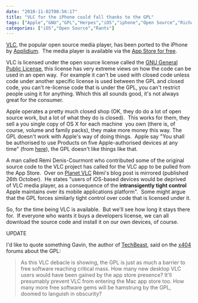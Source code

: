 ```yaml
---
date: "2010-11-02T08:56:17"
title: "VLC for the iPhone could fall thanks to the GPL"
tags: ["Apple","GNU","GPL","Herpes","iOS","iphone","Open Source","Richard Stallman","VideoLAN","VLC"]
categories: ["iOS","Open Source","Rants"]
---
```


[VLC][1], the popular open source media player, has been ported to the iPhone by [Applidium][2].  The media player is available via the [App Store for free][3].

VLC is licensed under the open source license called the [GNU General Public License][4], this license has very extreme views on how the code can be used in an open way.  For example it can't be used with closed code unless code under another specific license is used between the GPL and closed code, you can't re-license code that is under the GPL, you can't restrict people using it for anything.
Which this all sounds good, it's not always great for the consumer.

Apple operates a pretty much closed shop (OK, they do do a lot of open source work, but a lot of what they do is closed).  This works for them, they sell a you single copy of OS X for each machine  you own (there is, of course, volume and family packs), they make more money this way.
The GPL doesn't work with Apple's way of doing things.  Apple say "You shall be authorised to use Products on five Apple-authorised devices at any time" (from [here][5]), the GPL doesn't like things like that.

A man called Rémi Denis-Courmont who contributed some of the original source code to the VLC project has called for the VLC app to be pulled from the App Store.  Over on [Planet VLC][6] Rémi's blog post is mirrored (published 26th October).  He states "users of iOS-based devices would be deprived of VLC media player, as a consequence of the **intransigently tight control** Apple maintains over its mobile applications platform".  Some might argue that the GPL forces similarly tight control over code that is licensed under it.

So, for the time being VLC is available.  But we'll see how long it stays there for.  If everyone who wants it buys a developers license, we can all download the source code and install it on our own devices, of course.

UPDATE

I'd like to quote something Gavin, the author of [TechBeast][7], said on the [x404][8] forums about the GPL:
> As this VLC debacle is showing, the GPL is just as much a barrier to free software reaching critical mass. How many new desktop VLC users would have been gained by the app store presence? It'll presumably prevent VLC from entering the Mac app store too.
How many more free software gems will be hamstrung by the GPL, doomed to languish in obscurity?

  [1]: http://www.videolan.org/vlc/
  [2]: http://applidium.com/en
  [3]: http://itunes.apple.com/app/vlc-media-player/id390885556
  [4]: http://www.gnu.org/licenses/gpl.html
  [5]: http://www.apple.com/legal/itunes/us/terms.html
  [6]: http://planet.videolan.org/
  [7]: http://www.techbeast.net/
  [8]: http://www.x404co.uk/forum/
